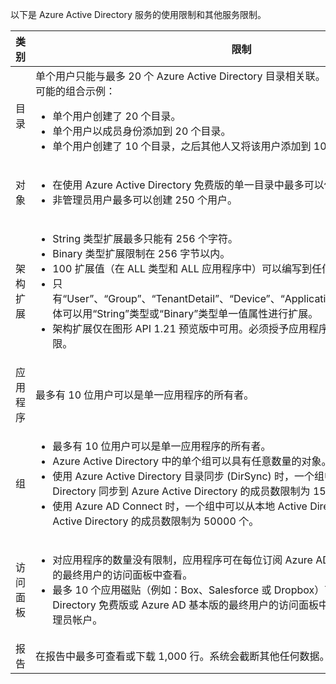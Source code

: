 以下是 Azure Active Directory 服务的使用限制和其他服务限制。

| 类别 | 限制 |
|---|---|
| 目录 | 单个用户只能与最多 20 个 Azure Active Directory 目录相关联。<br />可能的组合示例：<ul> <li>单个用户创建了 20 个目录。</li><li>单个用户以成员身份添加到 20 个目录。</li><li>单个用户创建了 10 个目录，之后其他人又将该用户添加到 10 个不同的目录。</li></ul> |  
| 对象 | <ul><li>在使用 Azure Active Directory 免费版的单一目录中最多可以使用 500,000 个对象。</li><li>非管理员用户最多可以创建 250 个用户。</li></ul> |
| 架构扩展 | <ul><li>String 类型扩展最多只能有 256 个字符。</li><li>Binary 类型扩展限制在 256 字节以内。</li><li>100 扩展值（在 ALL 类型和 ALL 应用程序中）可以编写到任何单一对象中。</li><li>只有“User”、“Group”、“TenantDetail”、“Device”、“Application”和“ServicePrincipal”实体可以用“String”类型或“Binary”类型单一值属性进行扩展。</li><li>架构扩展仅在图形 API 1.21 预览版中可用。必须授予应用程序编写访问注册扩展的权限。</li></ul> |
| 应用程序 | 最多有 10 位用户可以是单一应用程序的所有者。 |
| 组 | <ul><li>最多有 10 位用户可以是单一应用程序的所有者。</li><li>Azure Active Directory 中的单个组可以具有任意数量的对象。</li><li>使用 Azure Active Directory 目录同步 (DirSync) 时，一个组中可以从本地 Active Directory 同步到 Azure Active Directory 的成员数限制为 15000 个。</li><li>使用 Azure AD Connect 时，一个组中可以从本地 Active Directory 同步到 Azure Active Directory 的成员数限制为 50000 个。</li></ul> |
| 访问面板 | <ul><li>对应用程序的数量没有限制，应用程序可在每位订阅 Azure AD Premium 或企业移动套件的最终用户的访问面板中查看。</li><li>最多 10 个应用磁贴（例如：Box、Salesforce 或 Dropbox）可在每位使用 Azure Active Directory 免费版或 Azure AD 基本版的最终用户的访问面板中查看。此限制不适用于管理员帐户。</li></ul> |
| 报告 | 在报告中最多可查看或下载 1,000 行。系统会截断其他任何数据。 |

<!---HONumber=71-->